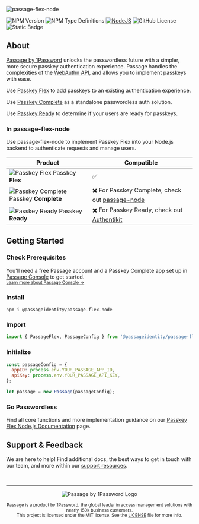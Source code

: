![passage-flex-node](https://storage.googleapis.com/passage-docs/github-md-assets/passage-flex-node.png)

![NPM Version](https://img.shields.io/npm/v/%40passageidentity%2Fpassage-flex-node?link=https%3A%2F%2Fwww.npmjs.com%2Fpackage%2F%40passageidentity%2Fpassage-flex-node) ![NPM Type Definitions](https://img.shields.io/npm/types/%40passageidentity%2Fpassage-flex-node) [![NodeJS](https://img.shields.io/badge/Node.js-6DA55F?logo=node.js&logoColor=white)](#) ![GitHub License](https://img.shields.io/github/license/passageidentity/passage-flex-node)
![Static Badge](https://img.shields.io/badge/Built_by_1Password-grey?logo=1password)

## About

[Passage by 1Password](https://1password.com/product/passage) unlocks the passwordless future with a simpler, more secure passkey authentication experience. Passage handles the complexities of the [WebAuthn API](https://blog.1password.com/what-is-webauthn/), and allows you to implement passkeys with ease.

Use [Passkey Flex](https://docs.passage.id/flex) to add passkeys to an existing authentication experience.

Use [Passkey Complete](https://docs.passage.id/complete) as a standalone passwordless auth solution.

Use [Passkey Ready](https://docs.passage.id/passkey-ready) to determine if your users are ready for passkeys.

### In passage-flex-node

Use passage-flex-node to implement Passkey Flex into your Node.js backend to authenticate requests and manage users.

| Product                                                                                                                                  | Compatible                                                                                                |
| ---------------------------------------------------------------------------------------------------------------------------------------- | --------------------------------------------------------------------------------------------------------- |
| ![Passkey Flex](https://storage.googleapis.com/passage-docs/github-md-assets/passage-passkey-flex-icon.png) Passkey **Flex**             | ✅  |
| ![Passkey Complete](https://storage.googleapis.com/passage-docs/github-md-assets/passage-passkey-complete-icon.png) Passkey **Complete** | ✖️ For Passkey Complete, check out [passage-node](https://github.com/passageidentity/passage-node)                                                                                    |
| ![Passkey Ready](https://storage.googleapis.com/passage-docs/github-md-assets/passage-passkey-ready-icon.png) Passkey **Ready**          | ✖️ For Passkey Ready, check out [Authentikit](https://www.npmjs.com/package/@passageidentity/authentikit) |

## Getting Started

### Check Prerequisites

<p>
 You'll need a free Passage account and a Passkey Complete app set up in <a href="https://console.passage.id/">Passage Console</a> to get started. <br />
 <sub><a href="https://docs.passage.id/home#passage-console">Learn more about Passage Console →</a></sub>
</p>

### Install

```shell
npm i @passageidentity/passage-flex-node
```

### Import

```js
import { PassageFlex, PassageConfig } from '@passageidentity/passage-flex-node';
```

### Initialize

```js
const passageConfig = {
  appID: process.env.YOUR_PASSAGE_APP_ID,
  apiKey: process.env.YOUR_PASSAGE_API_KEY,
};

let passage = new Passage(passageConfig);
```

### Go Passwordless

Find all core functions and more implementation guidance on our [Passkey Flex Node.js Documentation](https://docs.passage.id/flex/node) page.

## Support & Feedback

We are here to help! Find additional docs, the best ways to get in touch with our team, and more within our [support resources](https://github.com/passageidentity/.github/blob/main/SUPPORT.md).

<br />

---

<p align="center">
    <picture>
      <source media="(prefers-color-scheme: dark)" srcset="https://storage.googleapis.com/passage-docs/github-md-assets/passage-by-1password-dark.png">
      <source media="(prefers-color-scheme: light)" srcset="https://storage.googleapis.com/passage-docs/github-md-assets/passage-by-1password-light.png">
      <img alt="Passage by 1Password Logo" src="https://storage.googleapis.com/passage-docs/github-md-assets/passage-by-1password-light.png">
    </picture>
</p>

<p align="center">
    <sub>Passage is a product by <a href="https://1password.com/product/passage">1Password</a>, the global leader in access management solutions with nearly 150k business customers.</sub><br />
    <sub>This project is licensed under the MIT license. See the <a href="LICENSE">LICENSE</a> file for more info.</sub>
</p>